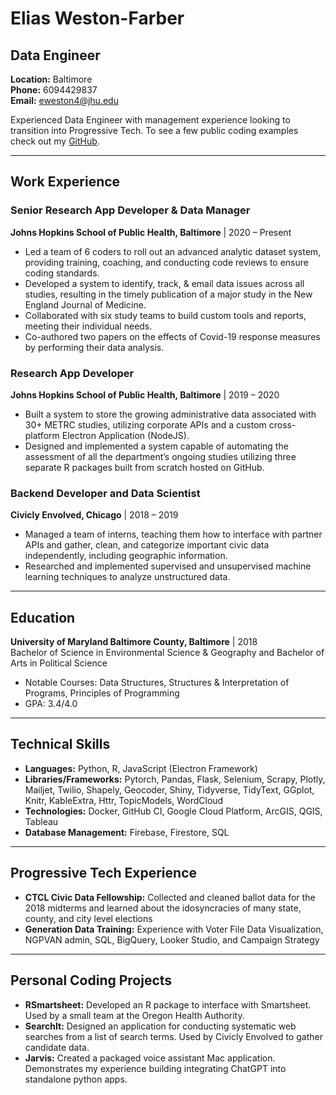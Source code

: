 # Elias Weston-Farber
## Data Engineer

**Location:** Baltimore  
**Phone:** 6094429837  
**Email:** [eweston4@jhu.edu](mailto:eweston4@jhu.edu)


Experienced Data Engineer with management experience looking to transition into Progressive Tech. To see a few public coding examples check out my [GitHub](https://github.com/elias-jhsph).

---

## Work Experience

### Senior Research App Developer & Data Manager
**Johns Hopkins School of Public Health, Baltimore** | 2020 – Present

- Led a team of 6 coders to roll out an advanced analytic dataset system, providing training, coaching, and conducting code reviews to ensure coding standards.
- Developed a system to identify, track, & email data issues across all studies, resulting in the timely publication of a major study in the New England Journal of Medicine.
- Collaborated with six study teams to build custom tools and reports, meeting their individual needs.
- Co-authored two papers on the effects of Covid-19 response measures by performing their data analysis.

### Research App Developer
**Johns Hopkins School of Public Health, Baltimore** | 2019 – 2020

- Built a system to store the growing administrative data associated with 30+ METRC studies, utilizing corporate APIs and a custom cross-platform Electron Application (NodeJS).
- Designed and implemented a system capable of automating the assessment of all the department’s ongoing studies utilizing three separate R packages built from scratch hosted on GitHub.

### Backend Developer and Data Scientist
**Civicly Envolved, Chicago** | 2018 – 2019

- Managed a team of interns, teaching them how to interface with partner APIs and gather, clean, and categorize important civic data independently, including geographic information.
- Researched and implemented supervised and unsupervised machine learning techniques to analyze unstructured data.

---

## Education

**University of Maryland Baltimore County, Baltimore** | 2018  
Bachelor of Science in Environmental Science & Geography and Bachelor of Arts in Political Science

- Notable Courses: Data Structures, Structures & Interpretation of Programs, Principles of Programming
- GPA: 3.4/4.0

---

## Technical Skills

- **Languages:** Python, R, JavaScript (Electron Framework)
- **Libraries/Frameworks:** Pytorch, Pandas, Flask, Selenium, Scrapy, Plotly, Mailjet, Twilio, Shapely, Geocoder, Shiny, Tidyverse, TidyText, GGplot, Knitr, KableExtra, Httr, TopicModels, WordCloud
- **Technologies:** Docker, GitHub CI, Google Cloud Platform, ArcGIS, QGIS, Tableau
- **Database Management:** Firebase, Firestore, SQL

---

## Progressive Tech Experience

- **CTCL Civic Data Fellowship:** Collected and cleaned ballot data for the 2018 midterms and learned about the idosyncracies of many state, county, and city level elections
- **Generation Data Training:** Experience with Voter File Data Visualization, NGPVAN admin, SQL, BigQuery, Looker Studio, and Campaign Strategy

---

## Personal Coding Projects

- **RSmartsheet:** Developed an R package to interface with Smartsheet. Used by a small team at the Oregon Health Authority.
- **SearchIt:** Designed an application for conducting systematic web searches from a list of search terms. Used by Civicly Envolved to gather candidate data.
- **Jarvis:** Created a packaged voice assistant Mac application. Demonstrates my experience building integrating ChatGPT into standalone python apps.


